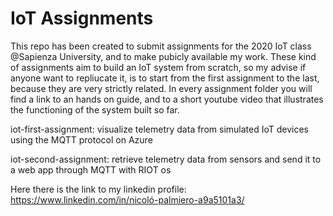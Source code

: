 # IoT Assignments

This repo has been created to submit assignments for the 2020 IoT class @Sapienza University, and to make pubicly available
my work. These kind of assignments aim to build an IoT system from scratch, so my advise if anyone want to repliucate it, is
to start from the first assignment to the last, because they are very strictly related. In every assignment folder you will find a link to an hands on guide, and to a short youtube video that illustrates the functioning of the system built so far.

iot-first-assignment: visualize telemetry data from simulated IoT devices using the MQTT protocol on Azure

iot-second-assignment: retrieve telemetry data from sensors and send it to a web app through MQTT with RIOT os

Here there is the link to my linkedin profile:
https://www.linkedin.com/in/nicoló-palmiero-a9a5101a3/
